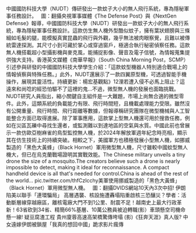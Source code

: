 中國國防科技大學（NUDT）傳研發出一款蚊子大小的無人飛行系統，專為隱秘軍事任務設計。   圖：翻攝央視軍事媒體《The Defense Post》與《NextGen Defense》報導，中國國防科技大學（NUDT）研發出一款蚊子大小的無人飛行系統，專為隱秘軍事任務設計。這款仿生無人機外型酷似蚊子，擁有葉狀翅膀與三條細如毛髮的腿，能模擬真實昆蟲的飛行與外觀，幾乎無法被肉眼察覺，且難以被傳統雷達探測。其尺寸小到可藏於掌心或穿過窗戶，極適合執行秘密偵察任務。這款無人機搭載超小型攝影機與麥克風，能捕捉影像、聲音及電子信號，為情報蒐集提供強大支持。香港英文媒體《南華早報》（South China Morning Post，SCMP）引述參與研發的中國國防科技大學學生介紹：「這款蚊型機器人特別適合戰場上的情報偵察與特殊任務。」此外，NUDT還展示了一款四翼原型機，可透過智能手機操作，展現其靈活性。持續更新：楊宏基觀點》12浬若遭入侵不必馬上阻止？這遠來和尚唸的經恐怕驅不了這裡的鬼…不過，微型無人機的發展也面臨挑戰。NUDT研究人員指出，縮小關鍵自主組件是一大難題，市場上尚無合適的微型零件。此外，這類系統的負載能力有限、飛行時間短，且機載處理能力受限。雖然沒有公開重量、飛行時間、飛行距離等數據，但報導稱研究團隊在微型機械與人工智能整合方面已取得進展。除了軍事應用，這款掌上型無人機還可用於搜救任務，例如在災區瓦礫中尋找生還者，或監測難以到達地區的空氣與水質。中國此前也曾展示一款仿歐亞樹麻雀的鳥型監控無人機，於2024年解放軍週年紀念時亮相，顯示其在仿生技術上的持續突破。相較之下，美國軍方也積極發展小型無人機，如挪威製造的「黑色大黃蜂」（Black Hornet）軍用微型無人機，尺寸雖較中國蚊型無人機大，但已在烏克蘭戰場證明其實戰效能。The Chinese military unveils a tiny drone the size of a mosquito.The creators believe such a drone is nearly impossible to detect, making it ideal for reconnaissance. A compact handheld device is all that's needed for control.China is ahead of the rest of the world... pic.twitter.com/thfCzIcchy美軍使用挪威製造的「黑色大黃蜂」（Black Hornet）軍用微型無人機。   圖：翻攝DVIDS網站10天內3次中招! 伊朗陷美以聯手「連環騙局」 高層遇襲、核設施遭轟塌陷重啟核三恐釀災？學者：活動斷層線穿越廠區，離核電廠大門不到1公里、耐震不足！越南史上最大行政革新！63省砍到34省、精簡66%基層、10萬公務員被迫轉職(影）車頭懸空司機命懸一線! 疑豆腐渣工程 貴州廈蓉高速高架橋驚傳垮塌 (影)《狂奔天涯》真人版? 中女遠嫁伊朗被鎖屋「我真的想回中國」跪求影片瘋傳 